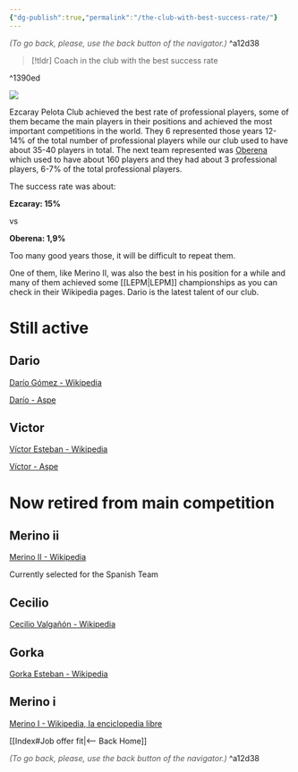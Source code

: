 ```yaml
---
{"dg-publish":true,"permalink":"/the-club-with-best-success-rate/"}
---
```




<div class="transclusion internal-embed is-loaded"><div class="markdown-embed">




<font color="#595959">*(To go back, please, use the back button of the navigator.)*</font> 
^a12d38



</div></div>


> [!tldr]
> Coach in the club with the best success rate

^1390ed


![](https://static.frontons.net/data/photos/large/wall-26280-ezcaray-la-rioja-spain-2374_0.jpg)

Ezcaray Pelota Club achieved the best rate of professional players, some of them became the main players in their positions and achieved the most important competitions in the world. They 6 represented those years 12-14% of the total number of professional players while our club used to have about 35-40 players in total. The next team represented was [Oberena](https://oberena.org/pelota/) which used to have about 160 players and they had about 3 professional players, 6-7% of the total professional players.



The success rate was about:

**Ezcaray: 15%**

vs

**Oberena: 1,9%**

Too many good years those, it will be difficult to repeat them.

One of them, like Merino II, was also the best in his position for a while and many of them achieved some [[LEPM\|LEPM]] championships as you can check in their Wikipedia pages. Dario is the latest talent of our club.

# Still active

## Dario

[Darío Gómez - Wikipedia](https://es.wikipedia.org/wiki/Dar%C3%ADo_G%C3%B3mez_(pelotari))

[Darío - Aspe](https://aspepelota.eus/portfolio/dario/)

## Victor

[Víctor Esteban - Wikipedia](https://es.wikipedia.org/wiki/V%C3%ADctor_Esteban_Tercilla)

[Víctor - Aspe](https://aspepelota.eus/portfolio/victor/)

# Now retired from main competition

## Merino ii

[Merino II - Wikipedia](https://es.wikipedia.org/wiki/Merino_II)

Currently selected for the Spanish Team

## Cecilio

[Cecilio Valgañón - Wikipedia](https://es.wikipedia.org/wiki/Cecilio_Valga%C3%B1%C3%B3n)

## Gorka

[Gorka Esteban - Wikipedia](https://es.wikipedia.org/wiki/Gorka_Esteban_Tercilla)

## Merino i

[Merino I - Wikipedia, la enciclopedia libre](https://es.wikipedia.org/wiki/Miguel_Merino_Soto)


<div class="transclusion internal-embed is-loaded"><div class="markdown-embed">





[[Index#Job offer fit\|<-- Back Home]]

<div class="transclusion internal-embed is-loaded"><div class="markdown-embed">




<font color="#595959">*(To go back, please, use the back button of the navigator.)*</font> 
^a12d38



</div></div>


</div></div>

